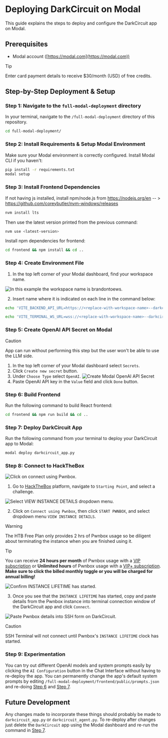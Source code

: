 # Deploying DarkCircuit on Modal

This guide explains the steps to deploy and configure the DarkCircuit app on Modal.

## Prerequisites
- Modal account ([https://modal.com](https://modal.com))

> [!TIP]
> Enter card payment details to receive $30/month (USD) of free credits.


## Step-by-Step Deployment & Setup

### Step 1: Navigate to the `full-modal-deployment` directory
In your terminal, navigate to the `/full-modal-deployment` directory of this repository.
```bash
cd full-modal-deployment/
```

### Step 2: Install Requirements & Setup Modal Environment
Make sure your Modal environment is correctly configured. Install Modal CLI if you haven't:
```bash
pip install -r requirements.txt
modal setup
```

### Step 3: Install Frontend Dependencies
If not having js installed, install npm/node.js from https://nodejs.org/en -- > https://github.com/coreybutler/nvm-windows/releases
```bash
nvm install lts
```
Then use the latest version printed from the previous command:
```bash
nvm use <latest-version>
```

Install npm dependencies for frontend:
```bash
cd frontend && npm install && cd ..
```

### Step 4: Create Environment File
1. In the top left corner of your Modal dashboard, find your workspace name.

![In this example the workspace name is `brandontoews`.](modal_workspace.png)

2. Insert name where it is indicated on each line in the command below:
```bash
echo 'VITE_BACKEND_API_URL=https://<replace-with-workspace-name>--darkcircuit-app-serve.modal.run' > frontend/.env

```
```bash
echo 'VITE_TERMINAL_WS_URL=wss://<replace-with-workspace-name>--darkcircuit-app-serve.modal.run' >> frontend/.env

```

### Step 5: Create OpenAI API Secret on Modal
> [!CAUTION]
> App can run without performing this step but the user won't be able to use the LLM side.
1. In the top left corner of your Modal dashboard select `Secrets`.
2. Click `Create new secret` button.
3. Under `Choose Type` select `OpenAI`.
![Create Modal OpenAI API Secret](modal_openai_secret.png)
4. Paste OpenAI API key in the `Value` field and click `Done` button.


### Step 6: Build Frontend
Run the following command to build React frontend:
```bash
cd frontend && npm run build && cd ..
```

### Step 7: Deploy DarkCircuit App
Run the following command from your terminal to deploy your DarkCircuit app to Modal:
```bash
modal deploy darkcircuit_app.py
```

### Step 8: Connect to HackTheBox
![Click on connect using Pwnbox.](starting_point.png)

1. Go to [HackTheBox](https://app.hackthebox.com/starting-point) platform, navigate to `Starting Point`, and select a challenge.

![Select `VIEW INSTANCE DETAILS` dropdown menu.](ssh_details.png)

2. Click on `Connect using Pwnbox`, then click `START PWNBOX`, and select dropdown menu `VIEW INSTANCE DETAILS`.
> [!WARNING]
> The HTB Free Plan only provides 2 hrs of Pwnbox usage so be diligent about terminating the instance when you are finished using it.

> [!TIP]
> You can receive **24 hours per month** of Pwnbox usage with a [VIP subscription](https://app.hackthebox.com/vip) or **Unlimited hours** of Pwnbox usage with a [VIP+ subscription](https://app.hackthebox.com/vip). **Make sure to click the billed monthly toggle or you will be charged for annual billing!**

![Confirm `INSTANCE LIFETIME` has started.](pwnbox_started.png)

3. Once you see that the `INSTANCE LIFETIME` has started, copy and paste details from the Pwnbox instance into terminal connection window of the DarkCircuit app and click `Connect`.

![Paste Pwnbox details into SSH form on DarkCircuit.](connect_pwnbox.png)

> [!CAUTION]
> SSH Terminal will not connect until Pwnbox's `INSTANCE LIFETIME` clock has started.

### Step 9: Experimentation
You can try out different OpenAI models and system prompts easily by clicking the `AI Configuration` button in the Chat Interface without having to re-deploy the app. You can permanently change the app's default system prompts by editing `/full-modal-deployment/frontend/public/prompts.json` and re-doing [Step 6](#step-6-build-frontend) and [Step 7](#step-7-deploy-darkcircuit-app).


## Future Development
Any changes made to incorporate these things should probably be made to `darkcircuit_app.py` or `darkcircuit_agent.py`. To re-deploy after changes just delete the `DarkCircuit` app using the Modal dashboard and re-run the command in [Step 7](#step-7-deploy-darkcircuit-app).